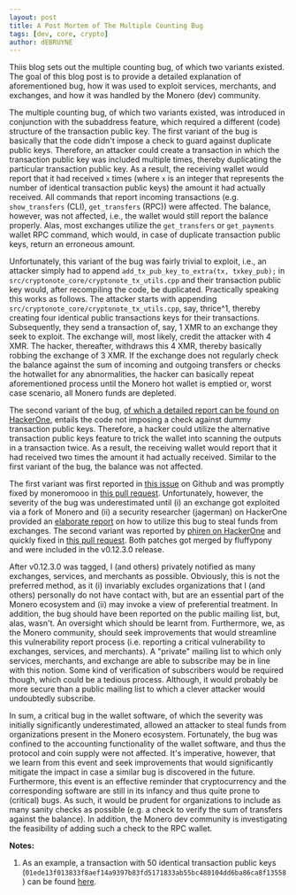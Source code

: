 ```yaml
---
layout: post
title: A Post Mortem of The Multiple Counting Bug
tags: [dev, core, crypto]
author: dEBRUYNE
---
```


Thiis blog sets out the multiple counting bug, of which two variants existed. The goal of this blog post is to provide a detailed explanation of aforementioned bug, how it was used to exploit services, merchants, and exchanges, and how it was handled by the Monero (dev) community.

The multiple counting bug, of which two variants existed, was introduced in conjunction with the subaddress feature, which required a different (code) structure of the transaction public key. The first variant of the bug is basically that the code didn't impose a check to guard against duplicate public keys. Therefore, an attacker could create a transaction in which the transaction public key was included multiple times, thereby duplicating the particular transaction public key. As a result, the receiving wallet would report that it had received `x` times (where `x` is an integer that represents the number of identical transaction public keys) the amount it had actually received. All commands that report incoming transactions (e.g. `show_transfers` (CLI), `get_transfers` (RPC)) were affected. The balance, however, was not affected, i.e., the wallet would still report the balance properly. Alas, most exchanges utilize the `get_transfers` or `get_payments` wallet RPC command, which would, in case of duplicate transaction public keys, return an erroneous amount. 

Unfortunately, this variant of the bug was fairly trivial to exploit, i.e., an attacker simply had to append `add_tx_pub_key_to_extra(tx, txkey_pub);` in `src/cryptonote_core/cryptonote_tx_utils.cpp` and their transaction public key would, after recompiling the code, be duplicated. Practically speaking this works as follows. The attacker starts with appending `src/cryptonote_core/cryptonote_tx_utils.cpp`, say, thrice^1, thereby creating four identical public transactions keys for their transactions. Subsequently, they send a transaction of, say, 1 XMR to an exchange they seek to exploit. The exchange will, most likely, credit the attacker with 4 XMR. The hacker, thereafter, withdraws this 4 XMR, thereby basically robbing the exchange of 3 XMR. If the exchange does not regularly check the balance against the sum of incoming and outgoing transfers or checks the hotwallet for any abnormalities, the hacker can basically repeat aforementioned process until the Monero hot wallet is emptied or, worst case scenario, all Monero funds are depleted. 

The second variant of the bug, [of which a detailed report can be found on HackerOne](https://hackerone.com/reports/379049), entails the code not imposing a check against dummy transaction public keys. Therefore, a hacker could utilize the alternative transaction public keys feature to trick the wallet into scanning the outputs in a transaction twice. As a result, the receiving wallet would report that it had received two times the amount it had actually received. Similar to the first variant of the bug, the balance was not affected. 

The first variant was first reported in [this issue](https://github.com/monero-project/monero/issues/3983) on Github and was promptly fixed by moneromooo in [this pull request](https://github.com/monero-project/monero/pull/3985). Unfortunately, however, the severity of the bug was underestimated until (i) an exchange got exploited via a fork of Monero and (ii) a security researcher (jagerman) on HackerOne provided an [elaborate report](https://hackerone.com/reports/377592) on how to utilize this bug to steal funds from exchanges. The second variant was reported by [phiren on HackerOne](https://hackerone.com/reports/379049) and quickly fixed in [this pull request](https://github.com/monero-project/monero/pull/4118). Both patches got merged by fluffypony and were included in the v0.12.3.0 release.

After v0.12.3.0 was tagged, I (and others) privately notified as many exchanges, services, and merchants as possible. Obviously, this is not the preferred method, as it (i) invariably excludes organizations that I (and others) personally do not have contact with, but are an essential part of the Monero ecosystem and (ii) may invoke a view of preferential treatment. In addition, the bug should have been reported on the public mailing list, but, alas, wasn't. An oversight which should be learnt from. Furthermore, we, as the Monero community, should seek improvements that would streamline this vulnerability report process (i.e. reporting a critical vulnerability to exchanges, services, and merchants). A "private" mailing list to which only services, merchants, and exchange are able to subscribe may be in line with this notion. Some kind of verification of subscribers would be required though, which could be a tedious process. Although, it would probably be more secure than a public mailing list to which a clever attacker would undoubtedly subscribe. 

In sum, a critical bug in the wallet software, of which the severity was initially significantly underestimated, allowed an attacker to steal funds from organizations present in the Monero ecosystem. Fortunately, the bug was confined to the accounting functionality of the wallet software, and thus the protocol and coin supply were not affected. It's imperative, however, that we learn from this event and seek improvements that would significantly mitigate the impact in case a similar bug is discovered in the future. Furthermore, this event is an effective reminder that cryptocurrency and the corresponding software are still in its infancy and thus quite prone to (critical) bugs. As such, it would be prudent for organizations to include as many sanity checks as possible (e.g. a check to verify the sum of transfers against the balance). In addition, the Monero dev community is investigating the feasibility of adding such a check to the RPC wallet. 

**Notes:**

1. As an example, a transaction with 50 identical transaction public keys (`01ede13f013833f8aef14a9397b83fd5171833ab55bc480104dd6ba86ca8f13558`) can be found [here](https://xmrchain.net/tx/705501446556cb9dfed7997c6f3e31e76c43bdf459ae8c5485b8d1600bb7e142). 